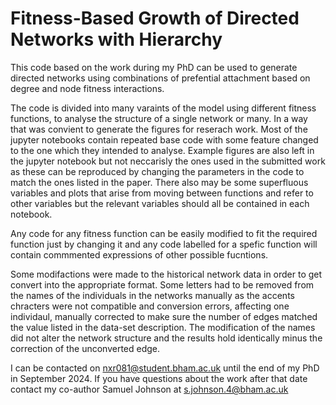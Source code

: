 # Fitness-Based Growth of Directed Networks with Hierarchy


This code based on the work during my PhD can be used to generate directed networks using combinations of prefential attachment based on degree and node fitness interactions. 

The code is divided into many varaints of the model using different fitness functions, to analyse the structure of a single network or many. In a way that was convient to generate the figures for reserach work. Most of the jupyter notebooks contain repeated base code with some feature changed to the one which they intended to analyse. Example figures are also left in the jupyter notebook but not neccarisly the ones used in the submitted work as these can be reproduced by changing the parameters in the code to match the ones listed in the paper. There also may be some superfluous variables and plots that arise from moving between functions and refer to other variables but the relevant variables should all be contained in each notebook. 


Any code for any fitness function can be easily modified to fit the required function just by changing it and any code labelled for a spefic function will contain commmented expressions of other possible fucntions.


Some modifactions were made to the historical network data in order to get convert into the appropriate format. Some letters had to be removed from the names of the individuals in the networks manually as the accents chracters were not compatible and conversion errors, affecting one individaul, manually corrected to make sure the number of edges matched the value listed in the data-set description. The modification of the names did not alter the network structure and the results hold identically minus the correction of the unconverted edge.   

I can be contacted on nxr081@student.bham.ac.uk until the end of my PhD in September 2024. If you have questions about the work after that date contact my co-author Samuel Johnson at s.johnson.4@bham.ac.uk 
